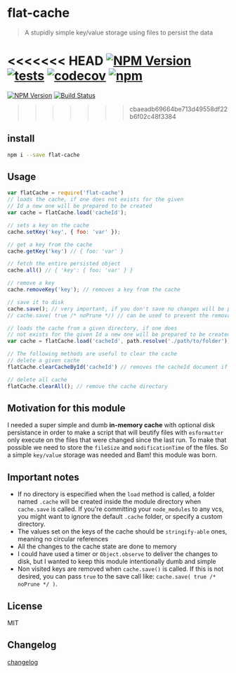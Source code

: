 # flat-cache
> A stupidly simple key/value storage using files to persist the data

<<<<<<< HEAD
[![NPM Version](https://img.shields.io/npm/v/flat-cache.svg?style=flat)](https://npmjs.org/package/flat-cache)
[![tests](https://github.com/jaredwray/flat-cache/actions/workflows/tests.yaml/badge.svg?branch=master)](https://github.com/jaredwray/flat-cache/actions/workflows/tests.yaml)
[![codecov](https://codecov.io/github/jaredwray/flat-cache/branch/master/graph/badge.svg?token=KxR95XT3NF)](https://codecov.io/github/jaredwray/flat-cache)
[![npm](https://img.shields.io/npm/dm/flat-cache)](https://npmjs.com/package/flat-cache)
=======
[![NPM Version](http://img.shields.io/npm/v/flat-cache.svg?style=flat)](https://npmjs.org/package/flat-cache)
[![Build Status](http://img.shields.io/travis/royriojas/flat-cache.svg?style=flat)](https://travis-ci.org/royriojas/flat-cache)
>>>>>>> cbaeadb69664be713d49558df22b6f02c48f3384

## install

```bash
npm i --save flat-cache
```

## Usage

```js
var flatCache = require('flat-cache')
// loads the cache, if one does not exists for the given
// Id a new one will be prepared to be created
var cache = flatCache.load('cacheId');

// sets a key on the cache
cache.setKey('key', { foo: 'var' });

// get a key from the cache
cache.getKey('key') // { foo: 'var' }

// fetch the entire persisted object
cache.all() // { 'key': { foo: 'var' } }

// remove a key
cache.removeKey('key'); // removes a key from the cache

// save it to disk
cache.save(); // very important, if you don't save no changes will be persisted.
// cache.save( true /* noPrune */) // can be used to prevent the removal of non visited keys

// loads the cache from a given directory, if one does
// not exists for the given Id a new one will be prepared to be created
var cache = flatCache.load('cacheId', path.resolve('./path/to/folder'));

// The following methods are useful to clear the cache
// delete a given cache
flatCache.clearCacheById('cacheId') // removes the cacheId document if one exists.

// delete all cache
flatCache.clearAll(); // remove the cache directory
```

## Motivation for this module

I needed a super simple and dumb **in-memory cache** with optional disk persistance in order to make
a script that will beutify files with `esformatter` only execute on the files that were changed since the last run.
To make that possible we need to store the `fileSize` and `modificationTime` of the files. So a simple `key/value`
storage was needed and Bam! this module was born.

## Important notes
- If no directory is especified when the `load` method is called, a folder named `.cache` will be created
  inside the module directory when `cache.save` is called. If you're committing your `node_modules` to any vcs, you
  might want to ignore the default `.cache` folder, or specify a custom directory.
- The values set on the keys of the cache should be `stringify-able` ones, meaning no circular references
- All the changes to the cache state are done to memory
- I could have used a timer or `Object.observe` to deliver the changes to disk, but I wanted to keep this module
  intentionally dumb and simple
- Non visited keys are removed when `cache.save()` is called. If this is not desired, you can pass `true` to the save call
  like: `cache.save( true /* noPrune */ )`.

## License

MIT

## Changelog

[changelog](./changelog.md)
